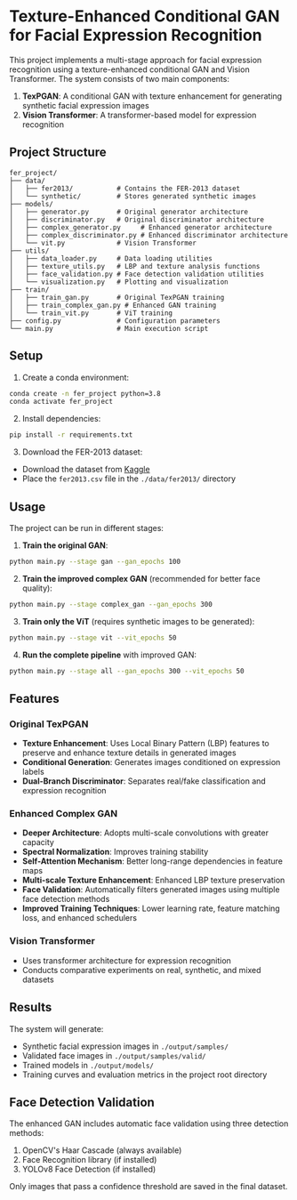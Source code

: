 # Texture-Enhanced Conditional GAN for Facial Expression Recognition

This project implements a multi-stage approach for facial expression recognition using a texture-enhanced conditional GAN and Vision Transformer. The system consists of two main components:

1. **TexPGAN**: A conditional GAN with texture enhancement for generating synthetic facial expression images
2. **Vision Transformer**: A transformer-based model for expression recognition

## Project Structure

```
fer_project/
├── data/
│   ├── fer2013/           # Contains the FER-2013 dataset
│   └── synthetic/         # Stores generated synthetic images
├── models/
│   ├── generator.py       # Original generator architecture
│   ├── discriminator.py   # Original discriminator architecture
│   ├── complex_generator.py     # Enhanced generator architecture
│   ├── complex_discriminator.py # Enhanced discriminator architecture  
│   └── vit.py             # Vision Transformer
├── utils/
│   ├── data_loader.py     # Data loading utilities
│   ├── texture_utils.py   # LBP and texture analysis functions
│   ├── face_validation.py # Face detection validation utilities
│   └── visualization.py   # Plotting and visualization
├── train/
│   ├── train_gan.py       # Original TexPGAN training
│   ├── train_complex_gan.py # Enhanced GAN training
│   └── train_vit.py       # ViT training
├── config.py              # Configuration parameters
└── main.py                # Main execution script
```

## Setup

1. Create a conda environment:
```bash
conda create -n fer_project python=3.8
conda activate fer_project
```

2. Install dependencies:
```bash
pip install -r requirements.txt
```

3. Download the FER-2013 dataset:
- Download the dataset from [Kaggle](https://www.kaggle.com/datasets/msambare/fer2013)
- Place the `fer2013.csv` file in the `./data/fer2013/` directory

## Usage

The project can be run in different stages:

1. **Train the original GAN**:
```bash
python main.py --stage gan --gan_epochs 100
```

2. **Train the improved complex GAN** (recommended for better face quality):
```bash
python main.py --stage complex_gan --gan_epochs 300
```

3. **Train only the ViT** (requires synthetic images to be generated):
```bash
python main.py --stage vit --vit_epochs 50
```

4. **Run the complete pipeline** with improved GAN:
```bash
python main.py --stage all --gan_epochs 300 --vit_epochs 50
```

## Features

### Original TexPGAN
- **Texture Enhancement**: Uses Local Binary Pattern (LBP) features to preserve and enhance texture details in generated images
- **Conditional Generation**: Generates images conditioned on expression labels
- **Dual-Branch Discriminator**: Separates real/fake classification and expression recognition

### Enhanced Complex GAN
- **Deeper Architecture**: Adopts multi-scale convolutions with greater capacity
- **Spectral Normalization**: Improves training stability
- **Self-Attention Mechanism**: Better long-range dependencies in feature maps
- **Multi-scale Texture Enhancement**: Enhanced LBP texture preservation
- **Face Validation**: Automatically filters generated images using multiple face detection methods
- **Improved Training Techniques**: Lower learning rate, feature matching loss, and enhanced schedulers

### Vision Transformer
- Uses transformer architecture for expression recognition
- Conducts comparative experiments on real, synthetic, and mixed datasets

## Results

The system will generate:
- Synthetic facial expression images in `./output/samples/`
- Validated face images in `./output/samples/valid/`
- Trained models in `./output/models/`
- Training curves and evaluation metrics in the project root directory

## Face Detection Validation

The enhanced GAN includes automatic face validation using three detection methods:
1. OpenCV's Haar Cascade (always available)
2. Face Recognition library (if installed)
3. YOLOv8 Face Detection (if installed)

Only images that pass a confidence threshold are saved in the final dataset.
